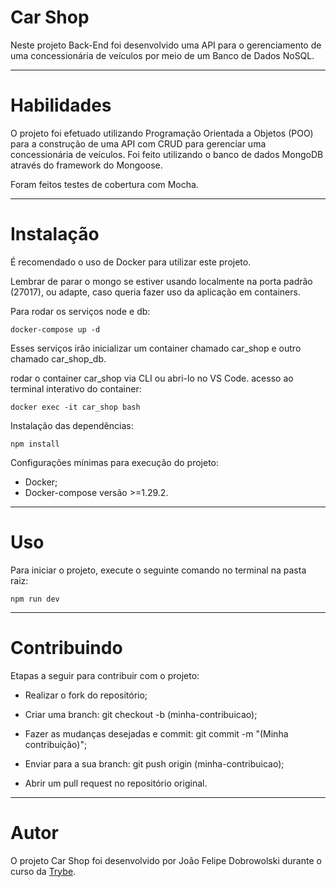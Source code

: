 # Car Shop

Neste projeto Back-End foi desenvolvido uma API para o gerenciamento de uma concessionária de veículos por meio de um Banco de Dados NoSQL.

-----

# Habilidades

O projeto foi efetuado utilizando Programação Orientada a Objetos (POO) para a construção de uma API com CRUD para gerenciar uma concessionária de veículos. Foi feito utilizando o banco de dados MongoDB através do framework do Mongoose.

Foram feitos testes de cobertura com Mocha.

-----

# Instalação

É recomendado o uso de Docker para utilizar este projeto.

Lembrar de parar o mongo se estiver usando localmente na porta padrão (27017), ou adapte, caso queria fazer uso da aplicação em containers.

Para rodar os serviços node e db:

`docker-compose up -d`

Esses serviços irão inicializar um container chamado car_shop e outro chamado car_shop_db.

rodar o container car_shop via CLI ou abri-lo no VS Code. acesso ao terminal interativo do container:

`docker exec -it car_shop bash`

Instalação das dependências:

`npm install`

Configurações mínimas para execução do projeto:

 - Docker;
 - Docker-compose versão >=1.29.2.

-----

# Uso

Para iniciar o projeto, execute o seguinte comando no terminal na pasta raiz:

`npm run dev`

-----

# Contribuindo

Etapas a seguir para contribuir com o projeto:

- Realizar o fork do repositório;

- Criar uma branch: git checkout -b (minha-contribuicao);

- Fazer as mudanças desejadas e commit: git commit -m "(Minha contribuição)";

- Enviar para a sua branch: git push origin (minha-contribuicao);

- Abrir um pull request no repositório original.

-----

# Autor

O projeto Car Shop foi desenvolvido por João Felipe Dobrowolski durante o curso da <a href="https://www.betrybe.com/" target="_blank">Trybe</a>.
